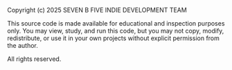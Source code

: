 Copyright (c) 2025 SEVEN B FIVE INDIE DEVELOPMENT TEAM

This source code is made available for educational and inspection purposes only.
You may view, study, and run this code, but you may not copy, modify, redistribute,
or use it in your own projects without explicit permission from the author.

All rights reserved.
